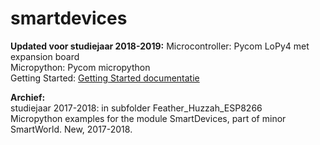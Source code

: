 # smartdevices

<b>Updated voor studiejaar 2018-2019:</b>
Microcontroller: Pycom LoPy4 met expansion board</br>
Micropython: Pycom micropython</br>
Getting Started: <a href="https://docs.pycom.io/chapter/gettingstarted/">Getting Started documentatie</a></br>

<b>Archief:</b></br>
studiejaar 2017-2018: in subfolder Feather_Huzzah_ESP8266</br>
Micropython examples for the module SmartDevices, part of minor SmartWorld. New, 2017-2018.
